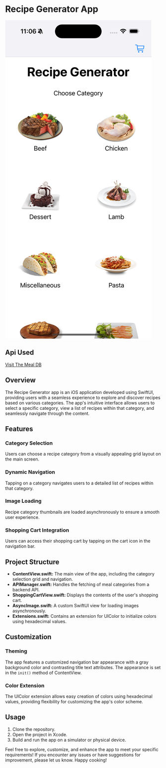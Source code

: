 # Recipe Generator App

<a href="Screenshots/Recipe1.png"><img src="Screenshots/Recipe1.png" alt="Recipe 1"></a>

## Api Used
[Visit The Meal DB](https://www.themealdb.com/api.php)

## Overview
The Recipe Generator app is an iOS application developed using SwiftUI, providing users with a seamless experience to explore and discover recipes based on various categories. The app's intuitive interface allows users to select a specific category, view a list of recipes within that category, and seamlessly navigate through the content.

## Features

### Category Selection
Users can choose a recipe category from a visually appealing grid layout on the main screen.

### Dynamic Navigation
Tapping on a category navigates users to a detailed list of recipes within that category.

### Image Loading
Recipe category thumbnails are loaded asynchronously to ensure a smooth user experience.

### Shopping Cart Integration
Users can access their shopping cart by tapping on the cart icon in the navigation bar.

## Project Structure
- **ContentView.swift:** The main view of the app, including the category selection grid and navigation.
- **APIManager.swift:** Handles the fetching of meal categories from a backend API.
- **ShoppingCartView.swift:** Displays the contents of the user's shopping cart.
- **AsyncImage.swift:** A custom SwiftUI view for loading images asynchronously.
- **Extensions.swift:** Contains an extension for UIColor to initialize colors using hexadecimal values.

## Customization

### Theming
The app features a customized navigation bar appearance with a gray background color and contrasting title text attributes. The appearance is set in the `init()` method of ContentView.

### Color Extension
The UIColor extension allows easy creation of colors using hexadecimal values, providing flexibility for customizing the app's color scheme.

## Usage
1. Clone the repository.
2. Open the project in Xcode.
3. Build and run the app on a simulator or physical device.

Feel free to explore, customize, and enhance the app to meet your specific requirements! If you encounter any issues or have suggestions for improvement, please let us know. Happy cooking!
